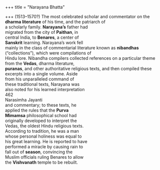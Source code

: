 +++
title = "Narayana Bhatta"

+++
(1513–1570?) The most celebrated scholar and commentator on the **dharma literature** of his time, and the patriarch of  
a scholarly family. **Narayana’s** father had  
migrated from the city of **Paithan**, in  
central India, to **Benares**, a center of  
**Sanskrit** learning. Narayana’s work fell  
mainly in the class of commentarial literature known as **nibandhas** (“collections”), which were compilations of  
Hindu lore. Nibandha compilers collected references on a particular theme  
from the **Vedas**, dharma literature,  
**puranas**, and other authoritative religious texts, and then compiled these  
excerpts into a single volume. Aside  
from his unparalleled command of  
these traditional texts, Narayana was  
also noted for his learned interpretation  
462  
Narasimha Jayanti  
and commentary; to these texts, he  
applied the rules that the **Purva**  
**Mimamsa** philosophical school had  
originally developed to interpret the  
Vedas, the oldest Hindu religious texts.  
According to tradition, he was a man  
whose personal holiness was equal to  
his great learning. He is reported to have  
performed a miracle by causing rain to  
fall out of **season**, convincing the  
Muslim officials ruling Benares to allow  
the **Vishvanath** temple to be rebuilt.
